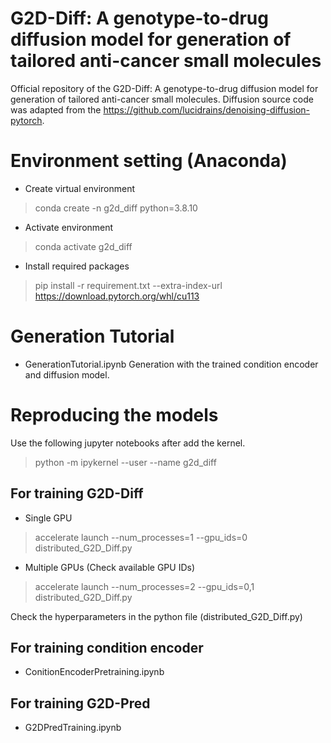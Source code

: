 # G2D-Diff: A genotype-to-drug diffusion model for generation of tailored anti-cancer small molecules
Official repository of the G2D-Diff: A genotype-to-drug diffusion model for generation of tailored anti-cancer small molecules. 
Diffusion source code was adapted from the https://github.com/lucidrains/denoising-diffusion-pytorch. 

# Environment setting (Anaconda)
- Create virtual environment 
> conda create -n g2d_diff python=3.8.10

- Activate environment
> conda activate g2d_diff
 
- Install required packages
> pip install -r requirement.txt --extra-index-url https://download.pytorch.org/whl/cu113

# Generation Tutorial
- GenerationTutorial.ipynb
Generation with the trained condition encoder and diffusion model.

# Reproducing the models
Use the following jupyter notebooks after add the kernel.
> python -m ipykernel --user --name g2d_diff

## For training G2D-Diff
- Single GPU
> accelerate launch --num_processes=1 --gpu_ids=0 distributed_G2D_Diff.py

- Multiple GPUs (Check available GPU IDs)
> accelerate launch --num_processes=2 --gpu_ids=0,1 distributed_G2D_Diff.py

Check the hyperparameters in the python file (distributed_G2D_Diff.py)

## For training condition encoder
- ConitionEncoderPretraining.ipynb

## For training G2D-Pred
- G2DPredTraining.ipynb







